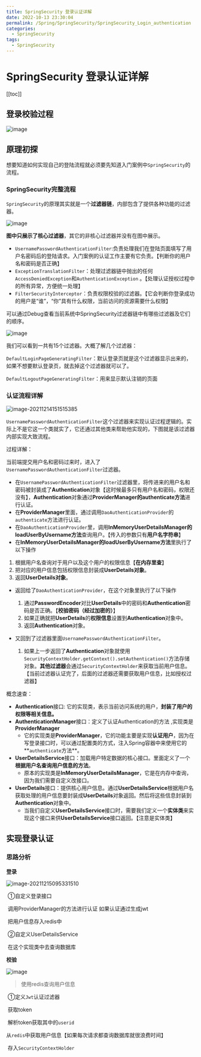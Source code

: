 ```yaml
---
title: SpringSecurity 登录认证详解
date: 2022-10-13 23:30:04
permalink: /Spring/SpringSecurity/SpringSecurity_Login_authentication
categories:
  - SpringSecurity
tags:
  - SpringSecurity
---
```

# SpringSecurity 登录认证详解

[[toc]]

## 登录校验过程

![image](https://cdn.staticaly.com/gh/xustudyxu/image-hosting1@master/image.5njlxfjl6qs0.webp)

## 原理初探

想要知道如何实现自己的登陆流程就必须要先知道入门案例中`SpringSecurity`的流程。

### SpringSecurity完整流程

`SpringSecurity`的原理其实就是一个**过滤器链**，内部包含了提供各种功能的过滤器。

![image](https://cdn.staticaly.com/gh/xustudyxu/image-hosting1@master/image.51h05zcdrr00.webp)

**图中只展示了核心过滤器**，其它的非核心过滤器并没有在图中展示。

- `UsernamePasswordAuthenticationFilter`:负责处理我们在登陆页面填写了用户名密码后的登陆请求。入门案例的认证工作主要有它负责。【判断你的用户名和密码是否正确】
- `ExceptionTranslationFilter`：处理过滤器链中抛出的任何`AccessDeniedException`和`AuthenticationException` 。【处理认证授权过程中的所有异常，方便统一处理】
- `FilterSecurityInterceptor`：负责权限校验的过滤器。【它会判断你登录成功的用户是“谁”，“你”具有什么权限，当前访问的资源需要什么权限】

可以通过Debug查看当前系统中SpringSecurity过滤器链中有哪些过滤器及它们的顺序。

![image](https://cdn.staticaly.com/gh/xustudyxu/image-hosting1@master/image.542jmv3f11o0.webp)

我们可以看到一共有15个过滤器。大概了解几个过滤器：

`DefaultLoginPageGeneratingFilter`：默认登录页就是这个过滤器显示出来的，如果不想要默认登录页，就去掉这个过滤器就可以了。

`DefaultLogoutPageGeneratingFilter`：用来显示默认注销的页面

### 认证流程详解

![image-20211214151515385](https://cdn.staticaly.com/gh/xustudyxu/image-hosting1@master/20221014/image-20211214151515385.32u2mx984b00.webp)

`UsernamePasswordAuthenticationFilter`这个过滤器来实现认证过程逻辑的。实际上不是它这一个类就实了，它还通过其他类来帮助他实现的，下图就是该过滤器内部实现大致流程。

过程详解：

当前端提交用户名和密码过来时，进入了`UsernamePasswordAuthenticationFilter`过滤器。

- 在`UsernamePasswordAuthenticationFilter`过滤器里，将传进来的用户名和密码被封装成了**Authentication**对象【这时候最多只有用户名和密码，权限还没有】，**Authentication**对象通过**ProviderManager的authenticate方法**进行认证。
- 在**ProviderManager**里面，通过调用`DaoAuthenticationProvider`的`authenticate`方法进行认证。
- 在`DaoAuthenticationProvider`里，调用**InMemoryUserDetailsManager的loadUserByUsername方法**查询用户。【传入的参数只有**用户名字符串**】
- 在**InMemoryUserDetailsManager的loadUserByUsername方法**里执行了以下操作
1. 根据用户名查询对于用户以及这个用户的权限信息【**在内存里查**】
  2. 把对应的用户信息包括权限信息封装成**UserDetails对象**。
3.  返回**UserDetails对象**。
- 返回给了`DaoAuthenticationProvider`，在这个对象里执行了以下操作

  1. 通过**PasswordEncoder**对比**UserDetails**中的密码和**Authentication**密码是否正确。【**校验密码（经过加密的）**】
  2. 如果正确就把**UserDetails**的**权限信息**设置到**Authentication**对象中。
  3. 返回**Authentication**对象。

- 又回到了过滤器里面`UsernamePasswordAuthenticationFilter`。

  1. 如果上一步返回了**Authentication**对象就使用`SecurityContextHolder.getContext().setAuthentication()`方法存储对象。**其他过滤器**会通过`SecurityContextHolder`来获取当前用户信息。【当前过滤器认证完了，后面的过滤器还需要获取用户信息，比如授权过滤器】


概念速查：

- **Authentication**接口: 它的实现类，表示当前访问系统的用户，**封装了用户的权限等相关信息。**
- **AuthenticationManager**接口：定义了认证Authentication的方法 ,实现类是**ProviderManager**
  - 它的实现类是**ProviderManager**，它的功能主要是实现**认证用户**，因为在写登录接口时，可以通过配置类的方式，注入Spring容器中来使用它的**`authenticate`方法**。
- **UserDetailsService**接口：加载用户特定数据的核心接口。里面定义了一个**根据用户名查询用户信息的方法**。
  - 原本的实现类是**InMemoryUserDetailsManager**，它是在内存中查询，因为我们需要自定义改接口。
- **UserDetails**接口：提供核心用户信息。通过**UserDetailsService**根据用户名获取处理的用户信息要封装成**UserDetails**对象返回。然后将这些信息封装到**Authentication**对象中。
  - 当我们自定义**UserDetailsService**接口时，需要我们定义一个**实体类**来实现这个接口来供**UserDetailsService**接口返回。【注意是实体类】

## 实现登录认证

### 思路分析

**登录**

![image-20211215095331510](https://cdn.staticaly.com/gh/xustudyxu/image-hosting1@master/20221014/image-20211215095331510.43d5pe7vrii0.webp)

​	①自定义登录接口  

​				调用ProviderManager的方法进行认证 如果认证通过生成jwt

​				把用户信息存入redis中

​	②自定义UserDetailsService 

​				在这个实现类中去查询数据库

**校验**

![image](https://cdn.staticaly.com/gh/xustudyxu/image-hosting1@master/20221014/image.1lobrlvzt50g.webp)

> 使用redis查询用户信息

​	 ①定义`Jwt`认证过滤器

​			 获取token

​			 解析token获取其中的`userid`

​			 从`redis`中获取用户信息【如果每次请求都查询数据库就很浪费时间】

​			 存入`SecurityContextHolder`

